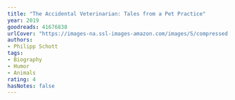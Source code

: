```yaml
---
title: "The Accidental Veterinarian: Tales from a Pet Practice"
year: 2019
goodreads: 41676838
urlCover: "https://images-na.ssl-images-amazon.com/images/S/compressed.photo.goodreads.com/books/1548933278i/41676838.jpg"
authors:
- Philipp Schott
tags:
- Biography
- Humor
- Animals
rating: 4
hasNotes: false
---
```


